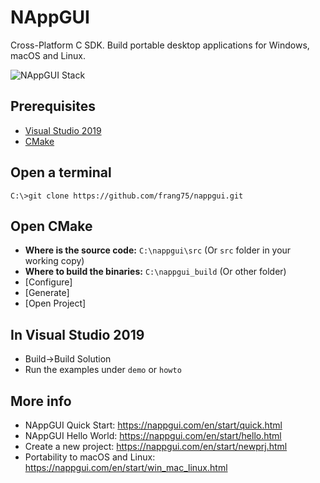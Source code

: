 # NAppGUI
Cross-Platform C SDK. Build portable desktop applications for Windows, macOS and Linux.

![NAppGUI Stack](https://nappgui.com/img/quick/nappgui_stack.png)

## Prerequisites
- [Visual Studio 2019](https://visualstudio.microsoft.com/vs/)
- [CMake](https://cmake.org/download/)

## Open a terminal
```
C:\>git clone https://github.com/frang75/nappgui.git
```

## Open CMake
- **Where is the source code:** `C:\nappgui\src` (Or `src` folder in your working copy)
- **Where to build the binaries:** `C:\nappgui_build` (Or other folder)
- [Configure]
- [Generate]
- [Open Project]

## In Visual Studio 2019
- Build->Build Solution
- Run the examples under `demo` or `howto`

## More info
- NAppGUI Quick Start: https://nappgui.com/en/start/quick.html
- NAppGUI Hello World: https://nappgui.com/en/start/hello.html
- Create a new project: https://nappgui.com/en/start/newprj.html
- Portability to macOS and Linux: https://nappgui.com/en/start/win_mac_linux.html

